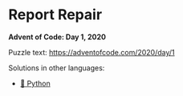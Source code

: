 # Report Repair

**Advent of Code: Day 1, 2020**

Puzzle text: https://adventofcode.com/2020/day/1

Solutions in other languages:

- [🐍 Python](../../../../python/2020/01_report_repair)
